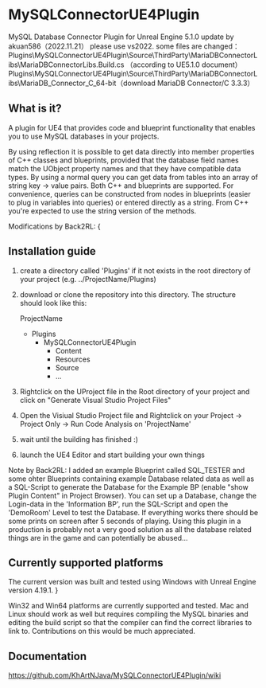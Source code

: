 # MySQLConnectorUE4Plugin

MySQL Database Connector Plugin for Unreal Engine 5.1.0
update by akuan586（2022.11.21）
please use vs2022.
some files are changed：
Plugins\MySQLConnectorUE4Plugin\Source\ThirdParty\MariaDBConnectorLibs\MariaDBConnectorLibs.Build.cs （according to UE5.1.0 document）
Plugins\MySQLConnectorUE4Plugin\Source\ThirdParty\MariaDBConnectorLibs\MariaDB_Connector_C_64-bit（download MariaDB Connector/C 3.3.3）




## What is it?
A plugin for UE4 that provides code and blueprint functionality that enables you to use MySQL databases in your projects.

By using reflection it is possible to get data directly into member properties of C++ classes and blueprints, provided that the database field names match the UObject property names and that they have compatible data types. By using a normal query you can get data from tables into an array of string key -> value pairs.
Both C++ and blueprints are supported. For convenience, queries can be constructed from nodes in blueprints (easier to plug in variables into queries) or entered directly as a string. From C++ you're expected to use the string version of the methods.

Modifications by Back2RL: 
{
## Installation guide
1. create a directory called 'Plugins' if it not exists in the root directory of your project (e.g. ../ProjectName/Plugins)
2. download or clone the repository into this directory. 
	The structure should look like this:
	
	ProjectName
	-	Plugins
		-	MySQLConnectorUE4Plugin
			-	Content
			-	Resources
			-	Source
			-	...
3. Rightclick on the UProject file in the Root directory of your project and click on "Generate Visual Studio Project Files"
4. Open the Visiual Studio Project file and Rightclick on your Project -> Project Only -> Run Code Analysis on 'ProjectName'
5. wait until the building has finished :)
6. launch the UE4 Editor and start building your own things

Note by Back2RL: I added an example Blueprint called SQL_TESTER and some ohter Blueprints containing example Database related data as well as a SQL-Script to generate the Database for the Example BP (enable "show Plugin Content" in Project Browser).
		You can set up a Database, change the Login-data in the 'Information BP', run the SQL-Script and open the 'DemoRoom' Level to test the Database.
		If everything works there should be some prints on screen after 5 seconds of playing.
		Using this plugin in a production is probably not a very good solution as all the database related things are in the game and can potentially be abused... 

## Currently supported platforms

The current version was built and tested using Windows with Unreal Engine version 4.19.1.
}

Win32 and Win64 platforms are currently supported and tested. Mac and Linux should work as well but requires compiling the MySQL binaries and editing the build script so that the compiler can find the correct libraries to link to. Contributions on this would be much appreciated.

## Documentation
https://github.com/KhArtNJava/MySQLConnectorUE4Plugin/wiki
